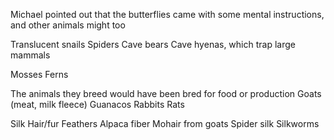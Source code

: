 Michael pointed out that the butterflies came with some mental instructions, and other animals might too


Translucent snails
Spiders
Cave bears
Cave hyenas, which trap large mammals

Mosses
Ferns

The animals they breed would have been bred for food or production
Goats (meat, milk fleece)
Guanacos 
Rabbits
Rats

Silk
Hair/fur
Feathers
Alpaca fiber
Mohair from goats
Spider silk
Silkworms

